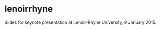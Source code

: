 lenoirrhyne
===========

Slides for keynote presentation at Lenoir-Rhyne University, 9 January 2015. 
